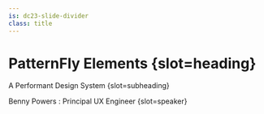 ```yaml
---
is: dc23-slide-divider
class: title
---
```


# PatternFly Elements {slot=heading}

A Performant Design System {slot=subheading}

Benny Powers
: Principal UX Engineer
{slot=speaker}

<div slot="notes">



</div>
